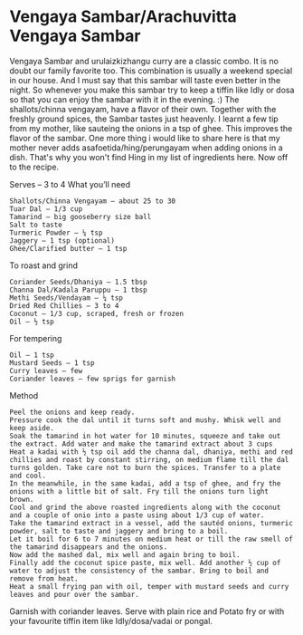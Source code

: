 #  Vengaya Sambar/Arachuvitta Vengaya Sambar


Vengaya Sambar and urulaizkizhangu curry are a classic combo. It is no doubt our family favorite too. This combination is usually a weekend special in our house. And I must say that this sambar will taste even better in the night. So whenever you make this sambar try to keep a tiffin like Idly or dosa so that you can enjoy the sambar with it in the evening. :) 
The shallots/chinna vengayam, have a flavor of their own. Together with the freshly ground spices, the Sambar tastes just heavenly.
I learnt a few tip from my mother, like sauteing the onions in a tsp of ghee. This improves the flavor of the sambar. One more thing i would like to share here is that my mother never adds asafoetida/hing/perungayam when adding onions in a dish. That's why you won't find Hing in my list of ingredients here. Now off to the recipe.



Serves – 3 to 4
What you’ll need

    Shallots/Chinna Vengayam – about 25 to 30
    Tuar Dal – 1/3 cup
    Tamarind – big gooseberry size ball
    Salt to taste
    Turmeric Powder – ¼ tsp
    Jaggery – 1 tsp (optional)
    Ghee/Clarified butter – 1 tsp


To roast and grind

    Coriander Seeds/Dhaniya – 1.5 tbsp
    Channa Dal/Kadala Paruppu – 1 tbsp
    Methi Seeds/Vendayam – ¼ tsp
    Dried Red Chillies – 3 to 4
    Coconut – 1/3 cup, scraped, fresh or frozen
    Oil – ½ tsp


For tempering

    Oil – 1 tsp
    Mustard Seeds – 1 tsp
    Curry leaves – few
    Coriander leaves – few sprigs for garnish


Method

    Peel the onions and keep ready.
    Pressure cook the dal until it turns soft and mushy. Whisk well and keep aside.
    Soak the tamarind in hot water for 10 minutes, squeeze and take out the extract. Add water and make the tamarind extract about 3 cups
    Heat a kadai with ½ tsp oil add the channa dal, dhaniya, methi and red chillies and roast by constant stirring, on medium flame till the dal turns golden. Take care not to burn the spices. Transfer to a plate and cool.
    In the meanwhile, in the same kadai, add a tsp of ghee, and fry the onions with a little bit of salt. Fry till the onions turn light brown.
    Cool and grind the above roasted ingredients along with the coconut and a couple of onio into a paste using about 1/3 cup of water.
    Take the tamarind extract in a vessel, add the sautéd onions, turmeric powder, salt to taste and jaggery and bring to a boil.
    Let it boil for 6 to 7 minutes on medium heat or till the raw smell of the tamarind disappears and the onions.
    Now add the mashed dal, mix well and again bring to boil.
    Finally add the coconut spice paste, mix well. Add another ½ cup of water to adjust the consistency of the sambar. Bring to boil and remove from heat.
    Heat a small frying pan with oil, temper with mustard seeds and curry leaves and pour over the sambar.


Garnish with coriander leaves.
Serve with plain rice and Potato fry or with your favourite tiffin item like Idly/dosa/vadai or pongal.